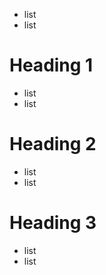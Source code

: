<!-- markdownlint-disable MD003 -->

* list
* list

# Heading 1

* list
* list

# Heading 2 #

* list
* list

Heading 3
=========

* list
* list

<!-- markdownlint-configure-file {
  "first-line-heading": false
} -->
